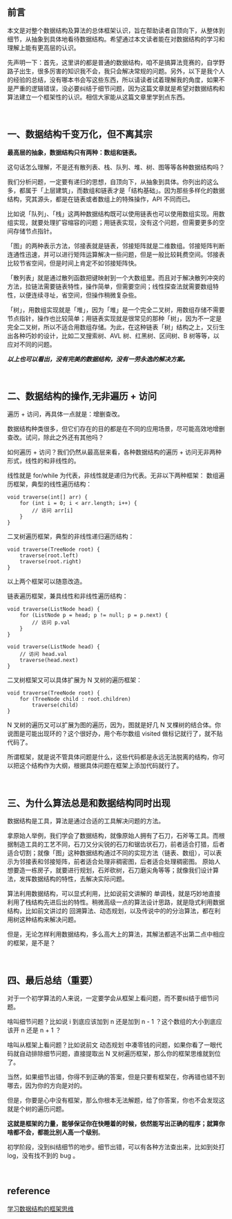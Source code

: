 ## 前言
本文是对整个数据结构及算法的总体框架认识，旨在帮助读者自顶向下，从整体到细节，从抽象到具体地看待数据结构。希望通过本文读者能在对数据结构的学习和理解上能有更高层的认识。

先声明一下：首先，这里讲的都是普通的数据结构，咱不是搞算法竞赛的，自学野路子出生，很多厉害的知识我不会，我只会解决常规的问题。另外，以下是我个人的经验的总结，没有哪本书会写这些东西，所以请读者试着理解我的角度，如果不是严重的逻辑错误，没必要纠结于细节问题，因为这篇文章就是希望对数据结构和算法建立一个框架性的认识。相信大家能从这篇文章里学到点东西。

&nbsp;
## 一、数据结构千变万化，但不离其宗
**最高层的抽象，数据结构只有两种：数组和链表。**

这句话怎么理解，不是还有散列表、栈、队列、堆、树、图等等各种数据结构吗？

我们分析问题，一定要有递归的思想，自顶向下，从抽象到具体。你列出的这么多，都属于「上层建筑」，而数组和链表才是「结构基础」。因为那些多样化的数据结构，究其源头，都是在链表或者数组上的特殊操作，API 不同而已。

比如说「队列」、「栈」这两种数据结构既可以使用链表也可以使用数组实现。用数组实现，就要处理扩容缩容的问题；用链表实现，没有这个问题，但需要更多的空间存储节点指针。

「图」的两种表示方法，邻接表就是链表，邻接矩阵就是二维数组。邻接矩阵判断连通性迅速，并可以进行矩阵运算解决一些问题，但是一般比较耗费空间。邻接表比较节省空间，但是时间上肯定不如邻接矩阵快。

「散列表」就是通过散列函数把键映射到一个大数组里。而且对于解决散列冲突的方法，拉链法需要链表特性，操作简单，但需要空间；线性探查法就需要数组特性，以便连续寻址，省空间，但操作稍微复杂些。

「树」，用数组实现就是「堆」，因为「堆」是一个完全二叉树，用数组存储不需要节点指针，操作也比较简单；用链表实现就是很常见的那种「树」，因为不一定是完全二叉树，所以不适合用数组存储。为此，在这种链表「树」结构之上，又衍生出各种巧妙的设计，比如二叉搜索树、AVL 树、红黑树、区间树、B 树等等，以应对不同的问题。

***以上也可以看出，没有完美的数据结构，没有一劳永逸的解决方案。***

&nbsp;
## 二、数据结构的操作,无非遍历 + 访问
遍历 + 访问，再具体一点就是：增删查改。

数据结构种类很多，但它们存在的目的都是在不同的应用场景，尽可能高效地增删查改。试问，除此之外还有其他吗？

如何遍历 + 访问？我们仍然从最高层来看，各种数据结构的遍历 + 访问无非两种形式，线性的和非线性的。

线性就是 for/while 为代表，非线性就是递归为代表。无非以下两种框架：
数组遍历框架，典型的线性遍历结构：
```
void traverse(int[] arr) {
    for (int i = 0; i < arr.length; i++) {
        // 访问 arr[i]
    }
}
```
二叉树遍历框架，典型的非线性递归遍历结构：
```
void traverse(TreeNode root) {
    traverse(root.left)
    traverse(root.right)
}
```
以上两个框架可以随意改造。

链表遍历框架，兼具线性和非线性遍历结构：
```
void traverse(ListNode head) {
    for (ListNode p = head; p != null; p = p.next) {
        // 访问 p.val
    }
}

void traverse(ListNode head) {
    // 访问 head.val
    traverse(head.next)
}
```
二叉树框架又可以具体扩展为 N 叉树的遍历框架：
```
void traverse(TreeNode root) {
    for (TreeNode child : root.children)
        traverse(child)
}
```
N 叉树的遍历又可以扩展为图的遍历，因为，图就是好几 N 叉棵树的结合体。你说图是可能出现环的？这个很好办，用个布尔数组 visited 做标记就行了，就不贴代码了。

所谓框架，就是说不管具体问题是什么，这些代码都是永远无法脱离的结构，你可以把这个结构作为大纲，根据具体问题在框架上添加代码就行了。

&nbsp;
## 三、为什么算法总是和数据结构同时出现
数据结构是工具，算法是通过合适的工具解决问题的方法。

拿原始人举例，我们学会了数据结构，就像原始人拥有了石刀，石斧等工具。而根据制造工具的工艺不同，石刀又分尖锐的石刀和锯齿状石刀，前者适合打猎，后者适合切割；就像「图」这种数据结构通过不同的实现方法（链表、数组），可以表示为邻接表和邻接矩阵，前者适合处理非稠密图，后者适合处理稠密图。
原始人想要造一栋房子，就要进行规划，石斧砍树，石刀磨尖角等等；就像我们设计算法，发挥数据结构的特性，去解决实际问题。

算法利用数据结构，可以显式利用，比如说前文讲解的 单调栈，就是巧妙地直接利用了栈结构先进后出的特性。稍微高级一点的算法设计思路，就是隐式利用数据结构，比如前文讲过的 回溯算法、动态规划，以及传说中的的分治算法，都在利用树这种结构来解决问题。

但是，无论怎样利用数据结构，多么高大上的算法，其解法都逃不出第二点中相应的框架，是不是？

&nbsp;
## 四、最后总结（重要）
对于一个初学算法的人来说，一定要学会从框架上看问题，而不要纠结于细节问题。

啥叫细节问题？比如说 i 到底应该加到 n 还是加到 n - 1 ？这个数组的大小到底应该开 n 还是 n + 1 ？

啥叫从框架上看问题？比如说前文 动态规划 中凑零钱的问题，如果你看了一眼代码就自动排除细节问题，直接提取出 N 叉树遍历框架，那么你的框架思维就到位了。

当然，如果细节出错，你得不到正确的答案，但是只要有框架在，你再错也错不到哪去，因为你的方向是对的。

但是，你要是心中没有框架，那么你根本无法解题，给了你答案，你也不会发现这就是个树的遍历问题。

**这就是框架的力量，能够保证你在快睡着的时候，依然能写出正确的程序；就算你啥都不会，都能比别人高一个级别**。

初学阶段，没到纠结细节的地步。细节出错，可以有各种方法查出来，比如到处打 log，没有找不到的 bug 。

&nbsp;
## reference
[学习数据结构的框架思维](https://mp.weixin.qq.com/s?__biz=MzAxODQxMDM0Mw==&mid=2247484520&idx=1&sn=2c6507c7f25c0fd29fd1d146ee3b067c&chksm=9bd7fa60aca073763785418d15ed03c9debdd93ca36f4828fa809990116b1e7536c3f68a7b71&scene=21#wechat_redirect)
